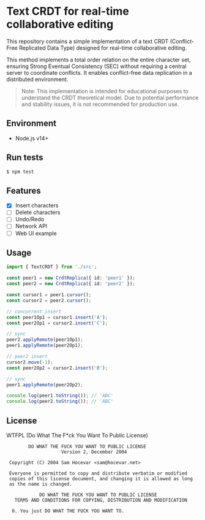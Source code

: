 # Text CRDT for real-time collaborative editing

This repository contains a simple implementation of a text CRDT (Conflict-Free Replicated Data Type) designed for real-time collaborative editing.

This method implements a total order relation on the entire character set, ensuring Strong Eventual Consistency (SEC) without requiring a central server to coordinate conflicts. It enables conflict-free data replication in a distributed environment.

> Note: This implementation is intended for educational purposes to understand the CRDT theoretical model. Due to potential performance and stability issues, it is not recommended for production use.

## Environment

- Node.js v14+

## Run tests

```bash
$ npm test
```
## Features

- [x] Insert characters
- [ ] Delete characters
- [ ] Undo/Redo
- [ ] Network API
- [ ] Web UI example

## Usage

```typescript
import { TextCRDT } from './src';

const peer1 = new CrdtReplica({ id: 'peer1' });
const peer2 = new CrdtReplica({ id: 'peer2' });

const cursor1 = peer1.cursor();
const cursor2 = peer2.cursor();

// concurrent insert
const peer1Op1 = cursor1.insert('A');
const peer2Op1 = cursor2.insert('C');

// sync
peer2.applyRemote(peer1Op1);
peer1.applyRemote(peer2Op1);

// peer2 insert
cursor2.move(-1);
const peer2Op2 = cursor2.insert('B');

// sync
peer1.applyRemote(peer2Op2);

console.log(peer1.toString()); // 'ABC'
console.log(peer2.toString()); // 'ABC'
```

## License

WTFPL (Do What The F*ck You Want To Public License)

```
        DO WHAT THE FUCK YOU WANT TO PUBLIC LICENSE
                    Version 2, December 2004

 Copyright (C) 2004 Sam Hocevar <sam@hocevar.net>

 Everyone is permitted to copy and distribute verbatim or modified
 copies of this license document, and changing it is allowed as long
 as the name is changed.

            DO WHAT THE FUCK YOU WANT TO PUBLIC LICENSE
   TERMS AND CONDITIONS FOR COPYING, DISTRIBUTION AND MODIFICATION

  0. You just DO WHAT THE FUCK YOU WANT TO.
```